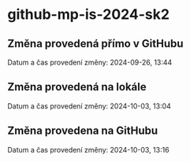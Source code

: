 # github-mp-is-2024-sk2

## Změna provedená přímo v GitHubu
Datum a čas provedení změny: 2024-09-26, 13:44

## Změna provedená na lokále
Datum a čas provedení změny: 2024-10-03, 13:04

## Změna provedena na GitHubu
Datum a čas provedení změny: 2024-10-03, 13:16
